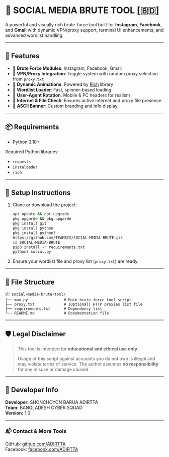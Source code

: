 
# 🔐 SOCIAL MEDIA BRUTE TOOL [🇧🇩]

A powerful and visually rich brute-force tool built for **Instagram**, **Facebook**, and **Gmail** with dynamic VPN/proxy support, terminal UI enhancements, and advanced wordlist handling.

---

## 🚀 Features

- 🔸 **Brute Force Modules**: Instagram, Facebook, Gmail
- 🔸 **VPN/Proxy Integration**: Toggle system with random proxy selection from `proxy.txt`
- 🔸 **Dynamic Animations**: Powered by [Rich](https://github.com/Textualize/rich) library
- 🔸 **Wordlist Loader**: Fast, spinner-based loading
- 🔸 **User-Agent Rotation**: Mobile & PC headers for realism
- 🔸 **Internet & File Check**: Ensures active internet and proxy file presence
- 🔸 **ASCII Banner**: Custom branding and info display

---

## 📦 Requirements

- Python 3.10+



Required Python libraries:
- `requests`
- `instaloader`
- `rich`

---

## 📁 Setup Instructions

1. Clone or download the project:
    ```bash
    apt update && apt upgrade
    pkg upgarde && pkg upgarde
    pkg install git
    pkg install python
    pkg install python3 
    https://github.com/TEAMBCS/SOCIAL-MEDIA-BRUTE.git
    cd SOCIAL-MEDIA-BRUTE
    pip3 install -r requirements.txt
    python3 social.py
    ```

2. Ensure your wordlist file and proxy list (`proxy.txt`) are ready.



---

## 📄 File Structure

```
📦 social-media-brute-tool/
├── max.py                # Main brute-force tool script
├── proxy.txt             # (Optional) HTTP proxies list file
├── requirements.txt      # Dependency list
└── README.md             # Documentation file
```

---

## 🛡️ Legal Disclaimer

> This tool is intended for **educational and ethical use only**.
>
> Usage of this script against accounts you do not own is illegal and may violate terms of service. The author assumes **no responsibility** for any misuse or damage caused.

---

## 👤 Developer Info

**Developer:** SHONCHOYON BARUA ADIRTTA  
**Team:** BANGLADESH CYBER SQUAD  
**Version:** 1.0

---

### 📬 Contact & More Tools
GitHub: [github.com/ADIRTTA](https://github.com/ADIRTTA)  
Facebook: [facebook.com/ADIRTTA](https://facebook.com/ADIRTTA?mibextid=ZbWKwL)
